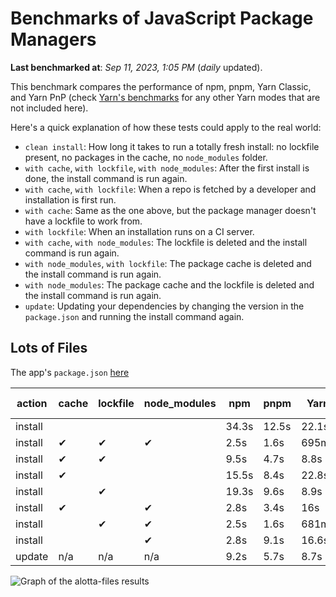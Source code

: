 # Benchmarks of JavaScript Package Managers

**Last benchmarked at**: _Sep 11, 2023, 1:05 PM_ (_daily_ updated).

This benchmark compares the performance of npm, pnpm, Yarn Classic, and Yarn PnP (check [Yarn's benchmarks](https://yarnpkg.com/benchmarks) for any other Yarn modes that are not included here).

Here's a quick explanation of how these tests could apply to the real world:

- `clean install`: How long it takes to run a totally fresh install: no lockfile present, no packages in the cache, no `node_modules` folder.
- `with cache`, `with lockfile`, `with node_modules`: After the first install is done, the install command is run again.
- `with cache`, `with lockfile`: When a repo is fetched by a developer and installation is first run.
- `with cache`: Same as the one above, but the package manager doesn't have a lockfile to work from.
- `with lockfile`: When an installation runs on a CI server.
- `with cache`, `with node_modules`: The lockfile is deleted and the install command is run again.
- `with node_modules`, `with lockfile`: The package cache is deleted and the install command is run again.
- `with node_modules`: The package cache and the lockfile is deleted and the install command is run again.
- `update`: Updating your dependencies by changing the version in the `package.json` and running the install command again.

## Lots of Files

The app's `package.json` [here](https://github.com/pnpm/pnpm.io/blob/main/benchmarks/fixtures/alotta-files/package.json)

| action  | cache | lockfile | node_modules| npm | pnpm | Yarn | Yarn PnP |
| ---     | ---   | ---      | ---         | --- | ---  | ---  | ---      |
| install |       |          |             | 34.3s | 12.5s | 22.1s | 20.2s |
| install | ✔     | ✔        | ✔           | 2.5s | 1.6s | 695ms | n/a |
| install | ✔     | ✔        |             | 9.5s | 4.7s | 8.8s | 668ms |
| install | ✔     |          |             | 15.5s | 8.4s | 22.8s | 15.2s |
| install |       | ✔        |             | 19.3s | 9.6s | 8.9s | 670ms |
| install | ✔     |          | ✔           | 2.8s | 3.4s | 16s | n/a |
| install |       | ✔        | ✔           | 2.5s | 1.6s | 681ms | n/a |
| install |       |          | ✔           | 2.8s | 9.1s | 16.6s | n/a |
| update  | n/a | n/a | n/a | 9.2s | 5.7s | 8.7s | 16.9s |

<img alt="Graph of the alotta-files results" src="/img/benchmarks/alotta-files.svg" />